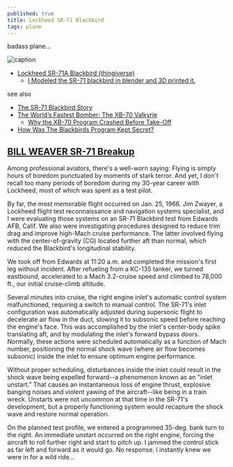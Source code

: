 ```yaml
---
published: true
title: Lockheed SR-71 Blackbird
tags: plane
---
```

badass plane...

![caption](https://upload.wikimedia.org/wikipedia/commons/thumb/9/97/Lockheed_SR-71_Blackbird.jpg/1529px-Lockheed_SR-71_Blackbird.jpg)

- [Lockheed SR-71A Blackbird (thingiverse)](https://www.thingiverse.com/thing:4773714) 
	- [I Modeled the SR-71 blackbird in blender and 3D printed it.](https://imgur.com/r/diy/Ec3qU?fbclid=IwAR0BjVucfu2djRWZNKc_Cnp6ZDba7n1kJTu_8gDQwPniDryHaMGnEOufe3s)
    
see also
- [The SR-71 Blackbird Story](https://www.youtube.com/watch?v=th-RoJBP0Vs)
- [The World’s Fastest Bomber: The XB-70 Valkyrie](https://www.youtube.com/watch?v=Yl32c352thE)
	- [Why the XB-70 Program Crashed Before Take-Off](https://www.youtube.com/watch?v=TfCJVZsbG6Q)
- [How Was The Blackbirds Program Kept Secret?](https://www.youtube.com/watch?v=HWGmBaxLNlw)

## [BILL WEAVER SR-71 Breakup](http://roadrunnersinternationale.com/weaver_sr71_bailout.html)

Among professional aviators, there's a well-worn saying: Flying is simply hours of boredom punctuated by moments of stark terror. And yet, I don't recall too many periods of boredom during my 30-year career with Lockheed, most of which was spent as a test pilot.

By far, the most memorable flight occurred on Jan. 25, 1966. Jim Zwayer, a Lockheed flight test reconnaissance and navigation systems specialist, and I were evaluating those systems on an SR-71 Blackbird test from Edwards AFB, Calif. We also were investigating procedures designed to reduce trim drag and improve high-Mach cruise performance. The latter involved flying with the center-of-gravity (CG) located further aft than normal, which reduced the Blackbird's longitudinal stability.

We took off from Edwards at 11:20 a.m. and completed the mission's first leg without incident. After refueling from a KC-135 tanker, we turned eastbound, accelerated to a Mach 3.2-cruise speed and climbed to 78,000 ft., our initial cruise-climb altitude.

Several minutes into cruise, the right engine inlet's automatic control system malfunctioned, requiring a switch to manual control. The SR-71's inlet configuration was automatically adjusted during supersonic flight to decelerate air flow in the duct, slowing it to subsonic speed before reaching the engine's face. This was accomplished by the inlet's center-body spike translating aft, and by modulating the inlet's forward bypass doors. Normally, these actions were scheduled automatically as a function of Mach number, positioning the normal shock wave (where air flow becomes subsonic) inside the inlet to ensure optimum engine performance.

Without proper scheduling, disturbances inside the inlet could result in the shock wave being expelled forward--a phenomenon known as an "inlet unstart." That causes an instantaneous loss of engine thrust, explosive banging noises and violent yawing of the aircraft--like being in a train wreck. Unstarts were not uncommon at that time in the SR-71's development, but a properly functioning system would recapture the shock wave and restore normal operation.

On the planned test profile, we entered a programmed 35-deg. bank turn to the right. An immediate unstart occurred on the right engine, forcing the aircraft to roll further right and start to pitch up. I jammed the control stick as far left and forward as it would go. No response. I instantly knew we were in for a wild ride...
